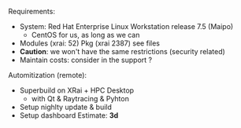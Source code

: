  Requirements:
* System: Red Hat Enterprise Linux Workstation release 7.5 (Maipo)
  * CentOS for us, as long as we can
* Modules (xrai: 52)  Pkg (xrai 2387)  see files
* **Caution**: we won't have the same restrictions (security related) 
* Maintain costs: consider in the support ?

Automitization (remote):
* Superbuild on XRai + HPC Desktop
  * with Qt  & Raytracing & Pyhton
* Setup nighlty update & build
* Setup dashboard
Estimate: **3d**
